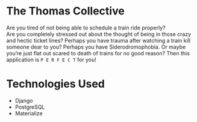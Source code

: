 # The Thomas Collective
Are you tired of not being able to schedule a train ride properly?  
Are you completely stressed out about the thought of being in those crazy and hectic ticket lines? 
Perhaps you have trauma after watching a train kill someone dear to you? 
Perhaps you have Siderodromophobia. 
Or maybe you’re just flat out scared to death of trains for no good reason? Then this application is `P E R F E C T` for you!

# Technologies Used
+ Django
+ PostgreSQL
+ Materialize